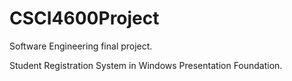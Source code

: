# CSCI4600Project

Software Engineering final project.

Student Registration System in Windows Presentation Foundation.
